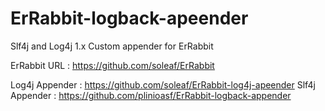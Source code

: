 # ErRabbit-logback-apeender

Slf4j and Log4j 1.x Custom appender for ErRabbit

ErRabbit URL : https://github.com/soleaf/ErRabbit

Log4j Appender : https://github.com/soleaf/ErRabbit-log4j-apeender
Slf4j Appender : https://github.com/plinioasf/ErRabbit-logback-appender
